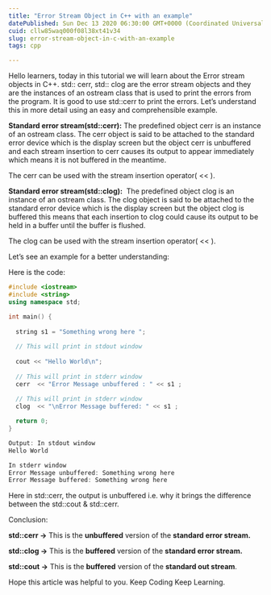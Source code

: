 ```yaml
---
title: "Error Stream Object in C++ with an example"
datePublished: Sun Dec 13 2020 06:30:00 GMT+0000 (Coordinated Universal Time)
cuid: cllw85waq000f08l38xt41v34
slug: error-stream-object-in-c-with-an-example
tags: cpp

---
```


Hello learners, today in this tutorial we will learn about the Error stream objects in C++. std:: cerr, std:: clog are the error stream objects and they are the instances of an ostream class that is used to print the errors from the program. It is good to use std::cerr to print the errors. Let’s understand this in more detail using an easy and comprehensible example.

**Standard error stream(std::cerr):** The predefined object cerr is an instance of an ostream class. The cerr object is said to be attached to the standard error device which is the display screen but the object cerr is unbuffered and each stream insertion to cerr causes its output to appear immediately which means it is not buffered in the meantime.

The cerr can be used with the stream insertion operator( &lt;&lt; ).

**Standard error stream(std::clog):**  The predefined object clog is an instance of an ostream class. The clog object is said to be attached to the standard error device which is the display screen but the object clog is buffered this means that each insertion to clog could cause its output to be held in a buffer until the buffer is flushed.

The clog can be used with the stream insertion operator( &lt;&lt; ).

Let’s see an example for a better understanding:

Here is the code:

```cpp
#include <iostream>
#include <string>
using namespace std;

int main() {
  
  string s1 = "Something wrong here ";
  
  // This will print in stdout window
  
  cout << "Hello World\n";
  
  // This will print in stderr window
  cerr  << "Error Message unbuffered : " << s1 ;
  
  // This will print in stderr window
  clog  << "\nError Message buffered: " << s1 ;

  return 0;
}
```

```cpp
Output: In stdout window
Hello World

In stderr window
Error Message unbuffered: Something wrong here 
Error Message buffered: Something wrong here
```

Here in std::cerr, the output is unbuffered i.e. why it brings the difference between the std::cout & std::cerr.

Conclusion:

**std::cerr -&gt;** This is the **unbuffered** version of the **standard error stream.**

**std::clog -&gt;** This is the **buffered** version of the **standard error stream.**

**std::cout -&gt;** This is the **buffered** version of the **standard out stream**.

Hope this article was helpful to you. Keep Coding Keep Learning.
